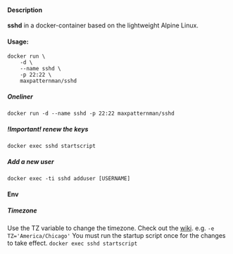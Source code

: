 #### Description

**sshd** in a docker-container based on the lightweight Alpine Linux.

#### Usage:

    docker run \
        -d \
        --name sshd \
        -p 22:22 \
        maxpatternman/sshd

##### Oneliner
`docker run -d --name sshd -p 22:22 maxpatternman/sshd`

##### !Important! renew the keys
`docker exec sshd startscript`

##### Add a new user
`docker exec -ti sshd adduser [USERNAME]`

#### Env

##### Timezone
Use the TZ variable to change the timezone.
Check out the [wiki](https://en.wikipedia.org/wiki/List_of_tz_database_time_zones).
e.g. `-e TZ='America/Chicago'`
You must run the startup script once for the changes to take effect.
`docker exec sshd startscript`

